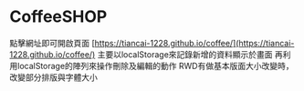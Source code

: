 # CoffeeSHOP
點擊網址即可開啟頁面 [https://tiancai-1228.github.io/coffee/](https://tiancai-1228.github.io/coffee/)
主要以localStorage來記錄新增的資料顯示於畫面
再利用localStorage的陣列來操作刪除及編輯的動作
RWD有做基本版面大小改變時，改變部分排版與字體大小